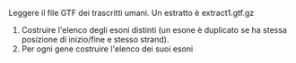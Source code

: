 Leggere il file GTF dei trascritti umani. Un estratto è extract1.gtf.gz

1.   Costruire l'elenco degli esoni distinti (un esone è duplicato se ha stessa posizione di inizio/fine e stesso strand).
2.   Per ogni gene costruire l'elenco dei suoi esoni
